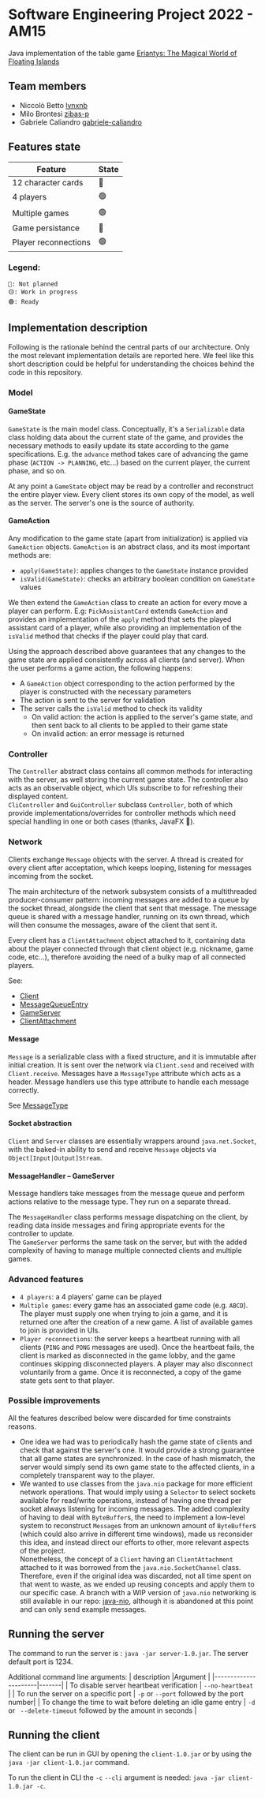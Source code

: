 # Software Engineering Project 2022 - AM15

Java implementation of the table
game [Eriantys: The Magical World of Floating Islands](https://craniointernational.com/products/eriantys/)

## Team members

- Niccolò Betto [lynxnb](https://github.com/lynxnb)
- Milo Brontesi [zibas-p](https://github.com/zibas-p)
- Gabriele Caliandro [gabriele-caliandro](https://github.com/gabriele-caliandro)

## Features state

| Feature              | State |
|----------------------|-------|
| 12 character cards   | 🔴    |
| 4 players            | 🟢    |
| Multiple games       | 🟢    |
| Game persistance     | 🔴    |
| Player reconnections | 🟢    |

### Legend:

```
🔴: Not planned
🟡: Work in progress
🟢: Ready
```
## Implementation description

Following is the rationale behind the central parts of our architecture. Only the most relevant implementation details
are reported here. We feel like this short description could be helpful for understanding the choices behind the code in
this repository.

### Model

#### GameState

`GameState` is the main model class. Conceptually, it's a `Serializable` data class holding data
about the current state of the game, and provides the necessary methods to easily update its state
according to the game specifications. E.g. the `advance` method takes care of advancing the game phase
(`ACTION -> PLANNING`, etc...) based on the current player, the current phase, and so on.

At any point a `GameState` object may be read by a controller and reconstruct the entire player view.
Every client stores its own copy of the model, as well as the server. The server's one is the source of authority.

#### GameAction

Any modification to the game state (apart from initialization) is applied via `GameAction` objects.
`GameAction` is an abstract class, and its most important methods are:

* `apply(GameState)`: applies changes to the `GameState` instance provided
* `isValid(GameState)`: checks an arbitrary boolean condition on `GameState` values

We then extend the `GameAction` class to create an action for every move a player can perform. E.g: `PickAssistantCard`
extends `GameAction` and provides an implementation of the `apply` method that sets the played assistant card of a
player, while also providing an implementation of the `isValid` method that checks if the player could play that card.

Using the approach described above guarantees that any changes to the game state are applied
consistently across all clients (and server). When the user performs a game action, the following
happens:

* A `GameAction` object corresponding to the action performed by the player is constructed with the necessary parameters
* The action is sent to the server for validation
* The server calls the `isValid` method to check its validity
    * On valid action: the action is applied to the server's game state, and then sent back to all clients to be applied
      to their game state
    * On invalid action: an error message is returned

### Controller

The `Controller` abstract class contains all common methods for interacting with the server, as well storing the
current game state. The controller also acts as an observable object, which UIs subscribe to for refreshing their
displayed content.  
`CliController` and `GuiController` subclass `Controller`, both of which provide implementations/overrides for
controller methods which need special handling in one or both cases (thanks, JavaFX 🙏).

### Network

Clients exchange `Message` objects with the server. A thread is created for every client after acceptation, which keeps
looping, listening for messages incoming from the socket.

The main architecture of the network subsystem consists of a multithreaded producer-consumer pattern: incoming messages
are added to a queue by the socket thread, alongside the client that sent that message. The message queue is shared with
a message handler, running on its own thread, which will then consume the messages, aware of the client that sent it.

Every client has a `ClientAttachment` object attached to it, containing data about the player connected through that
client object (e.g. nickname, game code, etc...), therefore avoiding the need of a bulky map of all connected players.

See:

* [Client](https://github.com/lynxnb/ingsw2022-AM15/blob/master/src/main/java/it/polimi/ingsw/eriantys/network/Client.java#L129)
* [MessageQueueEntry](https://github.com/lynxnb/ingsw2022-AM15/blob/master/src/main/java/it/polimi/ingsw/eriantys/network/MessageQueueEntry.java)
* [GameServer](https://github.com/lynxnb/ingsw2022-AM15/blob/master/src/main/java/it/polimi/ingsw/eriantys/server/GameServer.java#L85)
* [ClientAttachment](https://github.com/lynxnb/ingsw2022-AM15/blob/master/src/main/java/it/polimi/ingsw/eriantys/server/ClientAttachment.java)

#### Message

`Message` is a serializable class with a fixed structure, and it is immutable after initial creation.
It is sent over the network via `Client.send` and received with `Client.receive`.
Messages have a `MessageType` attribute which acts as a header. Message handlers use this type attribute to handle each
message correctly.

See [MessageType](https://github.com/lynxnb/ingsw2022-AM15/blob/master/src/main/java/it/polimi/ingsw/eriantys/network/MessageType.java)

#### Socket abstraction

`Client` and `Server` classes are essentially wrappers around `java.net.Socket`, with the baked-in ability to send and
receive `Message` objects via `Object[Input|Output]Stream`.

#### MessageHandler – GameServer

Message handlers take messages from the message queue and perform actions relative to the message type. They run on
a separate thread.

The `MessageHandler` class performs message dispatching on the client, by reading data inside messages and firing
appropriate events for the controller to update.  
The `GameServer` performs the same task on the server, but with the added complexity of having to manage multiple
connected clients and multiple games.

### Advanced features

* `4 players`: a 4 players' game can be played
* `Multiple games`: every game has an associated game code (e.g. `ABCD`). The player must supply one when trying to join
  a game, and it is returned one after the creation of a new game. A list of available games to join is provided in UIs.
* `Player reconnections`: the server keeps a heartbeat running with all clients (`PING` and `PONG` messages are used).
  Once the heartbeat fails, the client is marked as disconnected in the game lobby, and the game continues skipping
  disconnected players. A player may also disconnect voluntarily from a game. Once it is reconnected, a copy of the game
  state gets sent to that player.

### Possible improvements

All the features described below were discarded for time constraints reasons.

* One idea we had was to periodically hash the game state of clients and check that against the server's one. It would
  provide a strong guarantee that all game states are synchronized. In the case of hash mismatch, the server would
  simply send its own game state to the affected clients, in a completely transparent way to the player.
* We wanted to use classes from the `java.nio` package for more efficient network operations. That would imply using a
  `Selector` to select sockets available for read/write operations, instead of having one thread per socket always
  listening for incoming messages. The added complexity of having to deal with `ByteBuffer`s, the need to implement a
  low-level system to reconstruct `Message`s from an unknown amount of `ByteBuffer`s (which could also arrive in
  different time windows), made us reconsider this idea, and instead direct our efforts to other, more relevant aspects
  of the project.  
  Nonetheless, the concept of a `Client` having an `ClientAttachment` attached to it was borrowed from
  the `java.nio.SocketChannel` class. Therefore, even if the original idea was discarded, not all time spent on that
  went to waste, as we ended up reusing concepts and apply them to our specific case.
  A branch with a WIP version of `java.nio` networking is still available in our
  repo: [java-nio](https://github.com/lynxnb/ingsw2022-AM15/tree/java-nio), although it is abandoned at this point and
  can only send example messages.

## Running the server
The command to run the server is : ```java -jar server-1.0.jar```. The server default port is 1234.

Additional command line arguments:
| description          |Argument |
|----------------------|-------|
| To disable server heartbeat verification  | ```--no-heartbeat ```   |
| To run the server on a specific port    | ```-p``` or ```--port``` followed by the port number|
| To change the time to wait before deleting an idle game entry | ```-d``` or ``` --delete-timeout``` followed by the amount in seconds  |
## Running the client
The client can be run in GUI by opening the ```client-1.0.jar``` or by using the ```java -jar client-1.0.jar``` command.

To run the client in CLI the ```-c``` ```--cli``` argument is needed:  ```java -jar client-1.0.jar -c```.


